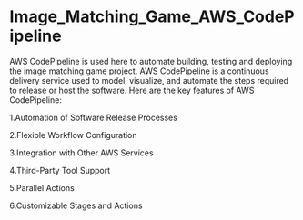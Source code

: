 # Image_Matching_Game_AWS_CodePipeline
AWS CodePipeline is used here to automate building, testing and deploying the image matching game project.
AWS CodePipeline is a continuous delivery service used to model, visualize, and automate the steps required to release or host the software. 
Here are the key features of AWS CodePipeline:

1.Automation of Software Release Processes

2.Flexible Workflow Configuration

3.Integration with Other AWS Services

4.Third-Party Tool Support

5.Parallel Actions

6.Customizable Stages and Actions
